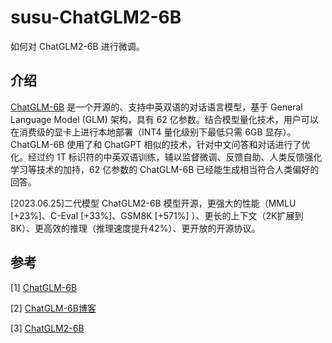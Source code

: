 # susu-ChatGLM2-6B

如何对 ChatGLM2-6B 进行微调。

## 介绍

[ChatGLM-6B](https://github.com/THUDM/ChatGLM-6B) 是一个开源的、支持中英双语的对话语言模型，基于 General Language Model (GLM) 架构，具有 62 亿参数。结合模型量化技术，用户可以在消费级的显卡上进行本地部署（INT4 量化级别下最低只需 6GB 显存）。 ChatGLM-6B 使用了和 ChatGPT 相似的技术，针对中文问答和对话进行了优化。经过约 1T 标识符的中英双语训练，辅以监督微调、反馈自助、人类反馈强化学习等技术的加持，62 亿参数的 ChatGLM-6B 已经能生成相当符合人类偏好的回答。

[2023.06.25]二代模型 ChatGLM2-6B 模型开源，更强大的性能（MMLU [+23%]、C-Eval [+33%]、GSM8K [+571%] ）、更长的上下文（2K扩展到8K）、更高效的推理（推理速度提升42%）、更开放的开源协议。

## 参考

[1] [ChatGLM-6B](https://github.com/THUDM/ChatGLM-6B)

[2] [ChatGLM-6B博客](https://chatglm.cn/blog)

[3] [ChatGLM2-6B](https://github.com/THUDM/ChatGLM2-6B)